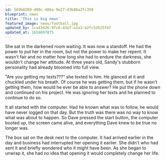 ```yaml
---
id: 569b8269-d90c-486a-9e27-d3b88a2fc350
blueprint: news
title: 'This is big news'
featured_image: news/football.jpg
updated_by: 1ca43426-9fc8-43e7-a1a3-b2fc5d525f47
updated_at: 1656697875
---
```

<p>She sat in the darkened room waiting. It was now a standoff. He had the power to put her in the room, but not the power to make her repent. It wasn&#039;t fair and no matter how long she had to endure the darkness, she wouldn&#039;t change her attitude. At three years old, Sandy&#039;s stubborn personality had already bloomed into full view.</p><p>&quot;Are you getting my texts???&quot; she texted to him. He glanced at it and chuckled under his breath. Of course he was getting them, but if he wasn&#039;t getting them, how would he ever be able to answer? He put the phone down and continued on his project. He was ignoring her texts and he planned to continue to do so.</p><p>It all started with the computer. Had he known what was to follow, he would have never logged on that day. But the truth was there was no way to know what was about to happen. So Dave pressed the start button, the computer booted up, the screen came alive, and everything Dave knew to be true no longer was.</p><p>The box sat on the desk next to the computer. It had arrived earlier in the day and business had interrupted her opening it earlier. She didn&#039;t who had sent it and briefly wondered who it might have been. As she began to unwrap it, she had no idea that opening it would completely change her life.</p>